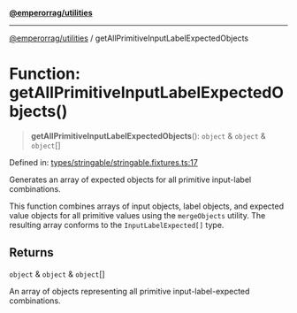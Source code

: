 [**@emperorrag/utilities**](../README.md)

***

[@emperorrag/utilities](../globals.md) / getAllPrimitiveInputLabelExpectedObjects

# Function: getAllPrimitiveInputLabelExpectedObjects()

> **getAllPrimitiveInputLabelExpectedObjects**(): `object` & `object` & `object`[]

Defined in: [types/stringable/stringable.fixtures.ts:17](https://github.com/EmperorRAG/my-projects-monorepo/blob/e2bd1d08dbedaf6b4d2837cf58e4e4885a5e09fe/libs/utilities/src/lib/types/stringable/stringable.fixtures.ts#L17)

Generates an array of expected objects for all primitive input-label combinations.

This function combines arrays of input objects, label objects, and expected value objects
for all primitive values using the `mergeObjects` utility. The resulting array
conforms to the `InputLabelExpected[]` type.

## Returns

`object` & `object` & `object`[]

An array of objects representing all primitive input-label-expected combinations.
